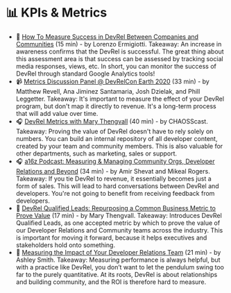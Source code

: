 # 📊 KPIs &amp; Metrics
- 📃 [How To Measure Success in DevRel Between Companies and Communities](https://www.codemotion.com/magazine/dev-hub/community-manager/devrel-success/) (15 min) - by Lorenzo Ermigiotti. Takeaway: An increase in awareness confirms that the DevRel is successful. The great thing about this assessment area is that success can be assessed by tracking social media responses, views, etc. In short, you can monitor the success of DevRel through standard Google Analytics tools!
- 📹 [Metrics Discussion Panel @ DevRelCon Earth 2020](https://devrel.net/strategy-and-metrics/metrics-discussion-panel) (33 min) - by Matthew Revell, Ana Jiminez Santamaria, Josh Dzielak, and Phill Leggetter. Takeaway: It's important to measure the effect of your DevRel program, but don't map it directly to revenue. It's a long-term process that will add value over time.
- 🎧 [DevRel Metrics with Mary Thengvall](https://podcast.chaoss.community/18) (40 min) - by CHAOSScast. Takeaway: Proving the value of DevRel doesn't have to rely solely on numbers. You can build an internal repository of all developer content, created by your team and community members. This is also valuable for other departments, such as marketing, sales or support.
- 🎧 [a16z Podcast: Measuring & Managing Community Orgs, Developer Relations and Beyond](https://a16z.com/2020/08/30/community-developer-relations-measurement-leadership-alignment-best-practices-success/) (34 min) - by Amir Shevat and Mikeal Rogers. Takeaway: If you tie DevRel to revenue, it essentially becomes just a form of sales. This will lead to hard conversations between DevRel and developers. You're not going to benefit from receiving feedback from developers.
- 📃 [DevRel Qualified Leads: Repurposing a Common Business Metric to Prove Value](https://www.marythengvall.com/blog/2019/12/14/devrel-qualified-leads-repurposing-a-common-business-metrics-to-prove-value) (17 min) - by Mary Thengvall. Takeaway: Introduces DevRel Qualified Leads, as one accepted metric by which to prove the value of our Developer Relations and Community teams across the industry. This is important for moving it forward, because it helps executives and stakeholders hold onto something.
- 📃 [Measuring the Impact of Your Developer Relations Team](https://openviewpartners.com/blog/measuring-the-impact-of-your-developer-relations-team/) (21 min) - by Ashley Smith. Takeaway: Measuring performance is always helpful, but with a practice like DevRel, you don’t want to let the pendulum swing too far to the purely quantitative. At its roots, DevRel is about relationships and building community, and the ROI is therefore hard to measure.
